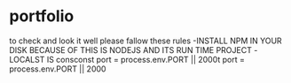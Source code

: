 # portfolio
to check and look it well please fallow these rules
-INSTALL NPM IN YOUR DISK BECAUSE OF THIS IS NODEJS AND ITS RUN TIME PROJECT 
-LOCALST IS 
consconst port = process.env.PORT || 2000t port = process.env.PORT || 2000
